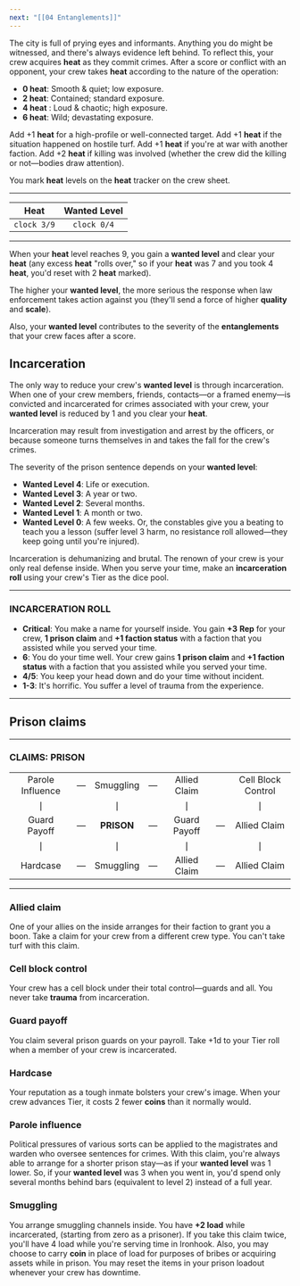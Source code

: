 ```yaml
---
next: "[[04 Entanglements]]"
---
```



The city is full of prying eyes and informants. Anything you do might be witnessed, and there's always evidence left behind. To reflect this, your crew acquires **heat** as they commit crimes. After a score or conflict with an opponent, your crew takes **heat** according to the nature of the operation:

* **0 heat**: Smooth & quiet; low exposure.
* **2 heat**: Contained; standard exposure.
* **4 heat** : Loud & chaotic; high exposure.
* **6 heat**: Wild; devastating exposure.

Add +1 **heat** for a high-profile or well-connected target. Add +1 **heat** if the situation happened on hostile turf. Add +1 **heat** if you're at war with another faction. Add +2 **heat** if killing was involved (whether the crew did the killing or not—bodies draw attention).

You mark **heat** levels on the **heat** tracker on the crew sheet.

---


|  **Heat**   | **Wanted Level** |
| :---------: | :--------------: |
| `clock 3/9` |   `clock 0/4`    |

---

When your **heat** level reaches 9, you gain a **wanted level** and clear your **heat** (any excess **heat** "rolls over," so if your **heat** was 7 and you took 4 **heat**, you'd reset with 2 **heat** marked).

The higher your **wanted level**, the more serious the response when law enforcement takes action against you (they'll send a force of higher **quality** and **scale**).

Also, your **wanted level** contributes to the severity of the **entanglements** that your crew faces after a score.

## Incarceration

The only way to reduce your crew's **wanted level** is through incarceration. When one of your crew members, friends, contacts—or a framed enemy—is convicted and incarcerated for crimes associated with your crew, your **wanted level** is reduced by 1 and you clear your **heat**.

Incarceration may result from investigation and arrest by the officers, or because someone turns themselves in and takes the fall for the crew's crimes.

The severity of the prison sentence depends on your **wanted level**:

* **Wanted Level 4**: Life or execution.
* **Wanted Level 3**: A year or two.
* **Wanted Level 2**: Several months.
* **Wanted Level 1**: A month or two.
* **Wanted Level 0**: A few weeks. Or, the constables give you a beating to teach you a lesson (suffer level 3 harm, no resistance roll allowed—they keep going until you're injured).

Incarceration is dehumanizing and brutal. The renown of your crew is your only real defense inside. When you serve your time, make an **incarceration roll** using your crew's Tier as the dice pool.

---

### INCARCERATION ROLL

* **Critical**: You make a name for yourself inside. You gain **+3** **Rep** for your crew, **1 prison claim** and **+1 faction status** with a faction that you assisted while you served your time.
* **6**: You do your time well. Your crew gains **1 prison claim** and **+1 faction status** with a faction that you assisted while you served your time.
* **4/5**: You keep your head down and do your time without incident.
* **1-3**: It's horrific. You suffer a level of trauma from the experience.

---

## Prison claims

---

### CLAIMS: PRISON

|                  |          |            |          |              |          |                    |
| :--------------: | :------: | :--------: | :------: | :----------: | :------: | :----------------: |
| Parole Influence | &#x2015; | Smuggling  | &#x2015; | Allied Claim |          | Cell Block Control |
|     &#x2758;     |          |  &#x2758;  |          |   &#x2758;   |          |      &#x2758;      |
|   Guard Payoff   | &#x2015; | **PRISON** | &#x2015; | Guard Payoff | &#x2015; |    Allied Claim    |
|     &#x2758;     |          |  &#x2758;  |          |   &#x2758;   |          |      &#x2758;      |
|     Hardcase     | &#x2015; | Smuggling  | &#x2015; | Allied Claim | &#x2015; |    Allied Claim    |

---

### Allied claim

One of your allies on the inside arranges for their faction to grant you a boon. Take a claim for your crew from a different crew type. You can't take turf with this claim.

### Cell block control

Your crew has a cell block under their total control—guards and all. You never take **trauma** from incarceration.

### Guard payoff

You claim several prison guards on your payroll. Take +1d to your Tier roll when a member of your crew is incarcerated.

### Hardcase

Your reputation as a tough inmate bolsters your crew's image. When your crew advances Tier, it costs 2 fewer **coins** than it normally would.

### Parole influence

Political pressures of various sorts can be applied to the magistrates and warden who oversee sentences for crimes. With this claim, you're always able to arrange for a shorter prison stay—as if your **wanted level** was 1 lower. So, if your **wanted level** was 3 when you went in, you'd spend only several months behind bars (equivalent to level 2) instead of a full year.

### Smuggling

You arrange smuggling channels inside. You have **+2 load** while incarcerated, (starting from zero as a prisoner). If you take this claim twice, you'll have 4 load while you're serving time in Ironhook. Also, you may choose to carry **coin** in place of load for purposes of bribes or acquiring assets while in prison. You may reset the items in your prison loadout whenever your crew has downtime.